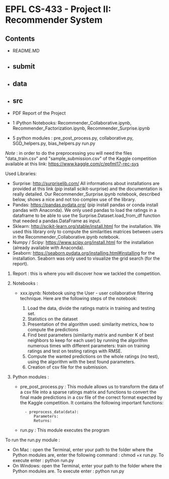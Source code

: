 # EPFL CS-433 - Project II: Recommender System

## Contents
- README.MD
- submit
  - 
- data
  - 
- src
  - 

- PDF Report of the Project
- 1 iPython Notebooks: Recommender_Collaborative.ipynb, Recommender_Factorization.ipynb, Recommender_Surprise.ipynb
- 5 python modules : pre_post_process.py, collaborative.py, SGD_helpers.py, bias_helpers.py run.py

_Note_ : in order to do the preprocessing you will need the files "data_train.csv" and "sample_submission.csv" of the Kaggle competition available at this link: https://www.kaggle.com/c/epfml17-rec-sys

Used Libraries: 
- Surprise: http://surpriselib.com/ All informations about installations are provided at this link (pip install scikit-surprise) and the documentation is really detailed. Our Recommender_Surprise.ipynb notebook, described below, shows a nice and not too complex use of the library.
- Pandas: https://pandas.pydata.org/ (pip install pandas or conda install pandas with Anaconda). We only used pandas to load the ratings in a dataframe to be able to use the Surprise.Dataset.load_from_df function that needed a pandas.DataFrame as input.
- Sklearn: http://scikit-learn.org/stable/install.html for the installation. We used this library only to compute the similarities matrices between users in the Recommender_Collaborative.ipynb notebook.
- Numpy / Scipy: https://www.scipy.org/install.html for the installation (already available with Anaconda).
- Seaborn: https://seaborn.pydata.org/installing.html#installing for the installation. Seaborn was only used to visualize the grid search (for the report).
				
1. Report : this is where you will discover how we tackled the competition.

2. Notebooks : 

	- xxx.ipynb: Notebook using the User - user collaborative filtering technique. Here are the following steps of the notebook:
		
		1. Load the data, divide the ratings matrix in training and testing set.
		2. Statistics on the dataset
		3. Presentation of the algorithm used: similarity metrics, how to compute the predictions
		4. Find best parameters (similarity matrix and number K of best neighbors to keep for each user) by running the algorithm numerous times with different parameters: train on training ratings and test on testing ratings with RMSE.
		5. Compute the wanted predictions on the whole ratings (no test), using the algorithm with the best found parameters.
		6. Creation of csv file for the submission.

3. Python modules :

    - pre_post_process.py : This module allows us to transform the data of a csv file into a sparse ratings matrix and functions to convert the final made predictions in a csv file of the correct format expected by the Kaggle competition. It contains the following important functions:
							
			- preprocess_data(data):
				Parameters:
				Returns:
				
				
    - run.py : This module executes the program
    
To run the run.py module :
- On Mac : open the Terminal, enter your path to the folder where the Python modules are, enter the following command : chmod +x run.py. To execute enter : python run.py
- On Windows: open the Terminal, enter your path to the folder where the Python modules are. To execute enter : python run.py
